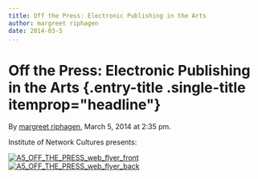 ```yaml
---
title: Off the Press: Electronic Publishing in the Arts
author: margreet riphagen
date: 2014-03-5
...
```


# Off the Press: Electronic Publishing in the Arts {.entry-title .single-title itemprop="headline"}

By [margreet
riphagen](http://networkcultures.org/digitalpublishing/author/arjen/ "Posts by margreet riphagen"),
March 5, 2014 at 2:35 pm.

Institute of Network Cultures presents:

[![A5\_OFF\_THE\_PRESS\_web\_flyer\_front](imgs/A5_OFF_THE_PRESS_web_flyer_front.jpg)]()
[![A5\_OFF\_THE\_PRESS\_web\_flyer\_back](imgs/A5_OFF_THE_PRESS_web_flyer_back.jpg)]()
